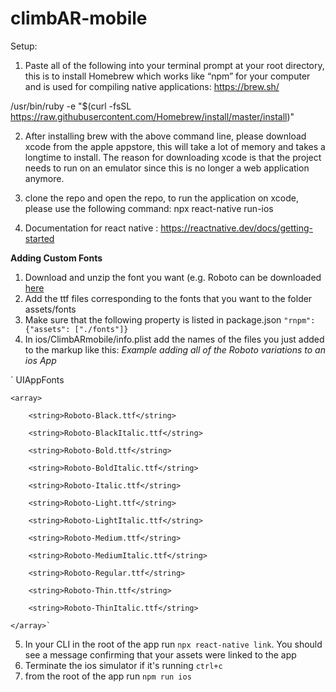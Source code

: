 # climbAR-mobile
Setup:

1. Paste all of the following into your terminal prompt at your root directory, this is to install Homebrew which works like “npm” for your computer and is used for compiling native applications:  https://brew.sh/

/usr/bin/ruby -e "$(curl -fsSL https://raw.githubusercontent.com/Homebrew/install/master/install)"


2. After installing brew with the above command line, please download xcode from the apple appstore, this will take a lot of memory and takes a longtime to install. The reason for downloading xcode is that the project needs to run on an emulator since this is no longer a web application anymore.

3. clone the repo and open the repo, to run the application on xcode, please use the following command: 
		npx react-native run-ios 

4. Documentation for react native : https://reactnative.dev/docs/getting-started


**Adding Custom Fonts**
1. Download and unzip the font you want (e.g. Roboto can be downloaded [here](https://fonts.google.com/specimen/Roboto?selection.family=Roboto)
2. Add the ttf files corresponding to the fonts that you want to the folder assets/fonts
3. Make sure that the following property is listed in package.json `"rnpm": {"assets": ["./fonts"]}`
4. In ios/ClimbARmobile/info.plist add the names of the files you just added to the markup like this:
	*Example adding all of the Roboto variations to an ios App*
	
`
<key>UIAppFonts</key>

	<array>
	
		<string>Roboto-Black.ttf</string>
		
		<string>Roboto-BlackItalic.ttf</string>
		
		<string>Roboto-Bold.ttf</string>
		
		<string>Roboto-BoldItalic.ttf</string>
		
		<string>Roboto-Italic.ttf</string>
		
		<string>Roboto-Light.ttf</string>
		
		<string>Roboto-LightItalic.ttf</string>
		
		<string>Roboto-Medium.ttf</string>
		
		<string>Roboto-MediumItalic.ttf</string>
		
		<string>Roboto-Regular.ttf</string>
		
		<string>Roboto-Thin.ttf</string>
		
		<string>Roboto-ThinItalic.ttf</string>
		
	</array>`
5. In your CLI in the root of the app run `npx react-native link`. You should see a message confirming that your assets were linked to the app
6. Terminate the ios simulator if it's running `ctrl+c`
7. from the root of the app run `npm run ios`


